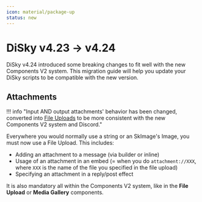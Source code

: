 ```yaml
---
icon: material/package-up
status: new
---
```


# DiSky v4.23 -> v4.24

DiSky v4.24 introduced some breaking changes to fit well with the new Components V2 system. This migration guide will help you update your DiSky scripts to be compatible with the new version.

## Attachments

!!! info "Input AND output attachments' behavior has been changed, converted into [File Uploads](../messages/file-uploads.md) to be more consistent with the new Components V2 system and Discord." 

Everywhere you would normally use a string or an SkImage's Image, you must now use a File Upload. This includes:

- Adding an attachment to a message (via builder or inline)
- Usage of an attachment in an embed (= when you do `attachment://XXX`, where `XXX` is the name of the file you specified in the file upload)
- Specifying an attachment in a reply/post effect

It is also mandatory all within the Components V2 system, like in the **File Upload** or **Media Gallery** components.